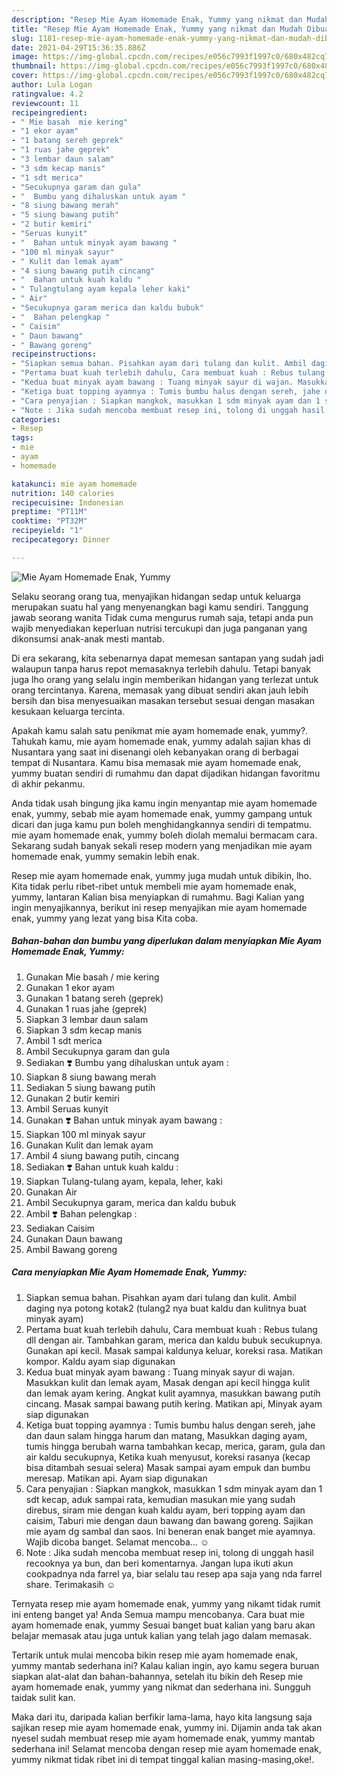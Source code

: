 ```yaml
---
description: "Resep Mie Ayam Homemade Enak, Yummy yang nikmat dan Mudah Dibuat"
title: "Resep Mie Ayam Homemade Enak, Yummy yang nikmat dan Mudah Dibuat"
slug: 1181-resep-mie-ayam-homemade-enak-yummy-yang-nikmat-dan-mudah-dibuat
date: 2021-04-29T15:36:35.886Z
image: https://img-global.cpcdn.com/recipes/e056c7993f1997c0/680x482cq70/mie-ayam-homemade-enak-yummy-foto-resep-utama.jpg
thumbnail: https://img-global.cpcdn.com/recipes/e056c7993f1997c0/680x482cq70/mie-ayam-homemade-enak-yummy-foto-resep-utama.jpg
cover: https://img-global.cpcdn.com/recipes/e056c7993f1997c0/680x482cq70/mie-ayam-homemade-enak-yummy-foto-resep-utama.jpg
author: Lula Logan
ratingvalue: 4.2
reviewcount: 11
recipeingredient:
- " Mie basah  mie kering"
- "1 ekor ayam"
- "1 batang sereh geprek"
- "1 ruas jahe geprek"
- "3 lembar daun salam"
- "3 sdm kecap manis"
- "1 sdt merica"
- "Secukupnya garam dan gula"
- "  Bumbu yang dihaluskan untuk ayam "
- "8 siung bawang merah"
- "5 siung bawang putih"
- "2 butir kemiri"
- "Seruas kunyit"
- "  Bahan untuk minyak ayam bawang "
- "100 ml minyak sayur"
- " Kulit dan lemak ayam"
- "4 siung bawang putih cincang"
- "  Bahan untuk kuah kaldu "
- " Tulangtulang ayam kepala leher kaki"
- " Air"
- "Secukupnya garam merica dan kaldu bubuk"
- "  Bahan pelengkap "
- " Caisim"
- " Daun bawang"
- " Bawang goreng"
recipeinstructions:
- "Siapkan semua bahan. Pisahkan ayam dari tulang dan kulit. Ambil daging nya potong kotak2 (tulang2 nya buat kaldu dan kulitnya buat minyak ayam)"
- "Pertama buat kuah terlebih dahulu, Cara membuat kuah : Rebus tulang dll dengan air. Tambahkan garam, merica dan kaldu bubuk secukupnya. Gunakan api kecil. Masak sampai kaldunya keluar, koreksi rasa. Matikan kompor. Kaldu ayam siap digunakan"
- "Kedua buat minyak ayam bawang : Tuang minyak sayur di wajan. Masukkan kulit dan lemak ayam, Masak dengan api kecil hingga kulit dan lemak ayam kering. Angkat kulit ayamnya, masukkan bawang putih cincang. Masak sampai bawang putih kering. Matikan api, Minyak ayam siap digunakan"
- "Ketiga buat topping ayamnya : Tumis bumbu halus dengan sereh, jahe dan daun salam hingga harum dan matang, Masukkan daging ayam, tumis hingga berubah warna tambahkan kecap, merica, garam, gula dan air kaldu secukupnya, Ketika kuah menyusut, koreksi rasanya (kecap bisa ditambah sesuai selera) Masak sampai ayam empuk dan bumbu meresap. Matikan api. Ayam siap digunakan"
- "Cara penyajian : Siapkan mangkok, masukkan 1 sdm minyak ayam dan 1 sdt kecap, aduk sampai rata, kemudian masukan mie yang sudah direbus, siram mie dengan kuah kaldu ayam, beri topping ayam dan caisim, Taburi mie dengan daun bawang dan bawang goreng. Sajikan mie ayam dg sambal dan saos. Ini beneran enak banget mie ayamnya. Wajib dicoba banget. Selamat mencoba... ☺️"
- "Note : Jika sudah mencoba membuat resep ini, tolong di unggah hasil recooknya ya bun, dan beri komentarnya. Jangan lupa ikuti akun cookpadnya nda farrel ya, biar selalu tau resep apa saja yang nda farrel share. Terimakasih ☺️"
categories:
- Resep
tags:
- mie
- ayam
- homemade

katakunci: mie ayam homemade 
nutrition: 140 calories
recipecuisine: Indonesian
preptime: "PT11M"
cooktime: "PT32M"
recipeyield: "1"
recipecategory: Dinner

---
```



![Mie Ayam Homemade Enak, Yummy](https://img-global.cpcdn.com/recipes/e056c7993f1997c0/680x482cq70/mie-ayam-homemade-enak-yummy-foto-resep-utama.jpg)

Selaku seorang orang tua, menyajikan hidangan sedap untuk keluarga merupakan suatu hal yang menyenangkan bagi kamu sendiri. Tanggung jawab seorang  wanita Tidak cuma mengurus rumah saja, tetapi anda pun wajib menyediakan keperluan nutrisi tercukupi dan juga panganan yang dikonsumsi anak-anak mesti mantab.

Di era  sekarang, kita sebenarnya dapat memesan santapan yang sudah jadi walaupun tanpa harus repot memasaknya terlebih dahulu. Tetapi banyak juga lho orang yang selalu ingin memberikan hidangan yang terlezat untuk orang tercintanya. Karena, memasak yang dibuat sendiri akan jauh lebih bersih dan bisa menyesuaikan masakan tersebut sesuai dengan masakan kesukaan keluarga tercinta. 



Apakah kamu salah satu penikmat mie ayam homemade enak, yummy?. Tahukah kamu, mie ayam homemade enak, yummy adalah sajian khas di Nusantara yang saat ini disenangi oleh kebanyakan orang di berbagai tempat di Nusantara. Kamu bisa memasak mie ayam homemade enak, yummy buatan sendiri di rumahmu dan dapat dijadikan hidangan favoritmu di akhir pekanmu.

Anda tidak usah bingung jika kamu ingin menyantap mie ayam homemade enak, yummy, sebab mie ayam homemade enak, yummy gampang untuk dicari dan juga kamu pun boleh menghidangkannya sendiri di tempatmu. mie ayam homemade enak, yummy boleh diolah memalui bermacam cara. Sekarang sudah banyak sekali resep modern yang menjadikan mie ayam homemade enak, yummy semakin lebih enak.

Resep mie ayam homemade enak, yummy juga mudah untuk dibikin, lho. Kita tidak perlu ribet-ribet untuk membeli mie ayam homemade enak, yummy, lantaran Kalian bisa menyiapkan di rumahmu. Bagi Kalian yang ingin menyajikannya, berikut ini resep menyajikan mie ayam homemade enak, yummy yang lezat yang bisa Kita coba.

<!--inarticleads1-->

##### Bahan-bahan dan bumbu yang diperlukan dalam menyiapkan Mie Ayam Homemade Enak, Yummy:

1. Gunakan  Mie basah / mie kering
1. Gunakan 1 ekor ayam
1. Gunakan 1 batang sereh (geprek)
1. Gunakan 1 ruas jahe (geprek)
1. Siapkan 3 lembar daun salam
1. Siapkan 3 sdm kecap manis
1. Ambil 1 sdt merica
1. Ambil Secukupnya garam dan gula
1. Sediakan  ❣️ Bumbu yang dihaluskan untuk ayam :
1. Siapkan 8 siung bawang merah
1. Sediakan 5 siung bawang putih
1. Gunakan 2 butir kemiri
1. Ambil Seruas kunyit
1. Gunakan  ❣️ Bahan untuk minyak ayam bawang :
1. Siapkan 100 ml minyak sayur
1. Gunakan  Kulit dan lemak ayam
1. Ambil 4 siung bawang putih, cincang
1. Sediakan  ❣️ Bahan untuk kuah kaldu :
1. Siapkan  Tulang-tulang ayam, kepala, leher, kaki
1. Gunakan  Air
1. Ambil Secukupnya garam, merica dan kaldu bubuk
1. Ambil  ❣️ Bahan pelengkap :
1. Sediakan  Caisim
1. Gunakan  Daun bawang
1. Ambil  Bawang goreng




<!--inarticleads2-->

##### Cara menyiapkan Mie Ayam Homemade Enak, Yummy:

1. Siapkan semua bahan. Pisahkan ayam dari tulang dan kulit. Ambil daging nya potong kotak2 (tulang2 nya buat kaldu dan kulitnya buat minyak ayam)
1. Pertama buat kuah terlebih dahulu, Cara membuat kuah : Rebus tulang dll dengan air. Tambahkan garam, merica dan kaldu bubuk secukupnya. Gunakan api kecil. Masak sampai kaldunya keluar, koreksi rasa. Matikan kompor. Kaldu ayam siap digunakan
1. Kedua buat minyak ayam bawang : Tuang minyak sayur di wajan. Masukkan kulit dan lemak ayam, Masak dengan api kecil hingga kulit dan lemak ayam kering. Angkat kulit ayamnya, masukkan bawang putih cincang. Masak sampai bawang putih kering. Matikan api, Minyak ayam siap digunakan
1. Ketiga buat topping ayamnya : Tumis bumbu halus dengan sereh, jahe dan daun salam hingga harum dan matang, Masukkan daging ayam, tumis hingga berubah warna tambahkan kecap, merica, garam, gula dan air kaldu secukupnya, Ketika kuah menyusut, koreksi rasanya (kecap bisa ditambah sesuai selera) Masak sampai ayam empuk dan bumbu meresap. Matikan api. Ayam siap digunakan
1. Cara penyajian : Siapkan mangkok, masukkan 1 sdm minyak ayam dan 1 sdt kecap, aduk sampai rata, kemudian masukan mie yang sudah direbus, siram mie dengan kuah kaldu ayam, beri topping ayam dan caisim, Taburi mie dengan daun bawang dan bawang goreng. Sajikan mie ayam dg sambal dan saos. Ini beneran enak banget mie ayamnya. Wajib dicoba banget. Selamat mencoba... ☺️
1. Note : Jika sudah mencoba membuat resep ini, tolong di unggah hasil recooknya ya bun, dan beri komentarnya. Jangan lupa ikuti akun cookpadnya nda farrel ya, biar selalu tau resep apa saja yang nda farrel share. Terimakasih ☺️




Ternyata resep mie ayam homemade enak, yummy yang nikamt tidak rumit ini enteng banget ya! Anda Semua mampu mencobanya. Cara buat mie ayam homemade enak, yummy Sesuai banget buat kalian yang baru akan belajar memasak atau juga untuk kalian yang telah jago dalam memasak.

Tertarik untuk mulai mencoba bikin resep mie ayam homemade enak, yummy mantab sederhana ini? Kalau kalian ingin, ayo kamu segera buruan siapkan alat-alat dan bahan-bahannya, setelah itu bikin deh Resep mie ayam homemade enak, yummy yang nikmat dan sederhana ini. Sungguh taidak sulit kan. 

Maka dari itu, daripada kalian berfikir lama-lama, hayo kita langsung saja sajikan resep mie ayam homemade enak, yummy ini. Dijamin anda tak akan nyesel sudah membuat resep mie ayam homemade enak, yummy mantab sederhana ini! Selamat mencoba dengan resep mie ayam homemade enak, yummy nikmat tidak ribet ini di tempat tinggal kalian masing-masing,oke!.

